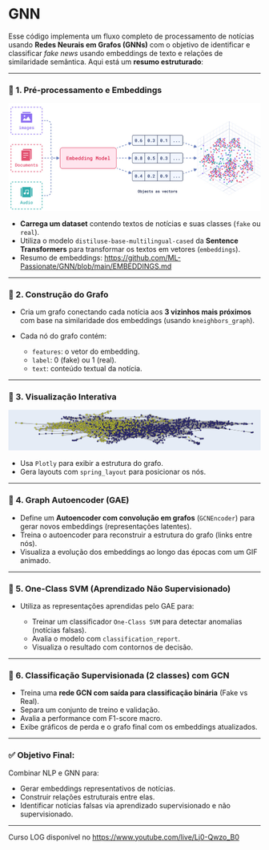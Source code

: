# GNN

Esse código implementa um fluxo completo de processamento de notícias usando **Redes Neurais em Grafos (GNNs)** com o objetivo de identificar e classificar *fake news* usando embeddings de texto e relações de similaridade semântica. Aqui está um **resumo estruturado**:

---

### 🔹 1. **Pré-processamento e Embeddings**
![image](https://github.com/ML-Passionate/GNN/blob/main/images/embenddings.png)

* **Carrega um dataset** contendo textos de notícias e suas classes (`fake` ou `real`).
* Utiliza o modelo `distiluse-base-multilingual-cased` da **Sentence Transformers** para transformar os textos em vetores (`embeddings`).
* Resumo de embeddings: https://github.com/ML-Passionate/GNN/blob/main/EMBEDDINGS.md

---

### 🔹 2. **Construção do Grafo**

* Cria um grafo conectando cada notícia aos **3 vizinhos mais próximos** com base na similaridade dos embeddings (usando `kneighbors_graph`).
* Cada nó do grafo contém:

  * `features`: o vetor do embedding.
  * `label`: 0 (fake) ou 1 (real).
  * `text`: conteúdo textual da notícia.

---

### 🔹 3. **Visualização Interativa**

![image](https://github.com/ML-Passionate/GNN/blob/main/images/grafo.png)


* Usa `Plotly` para exibir a estrutura do grafo.
* Gera layouts com `spring_layout` para posicionar os nós.

---

### 🔹 4. **Graph Autoencoder (GAE)**

* Define um **Autoencoder com convolução em grafos** (`GCNEncoder`) para gerar novos embeddings (representações latentes).
* Treina o autoencoder para reconstruir a estrutura do grafo (links entre nós).
* Visualiza a evolução dos embeddings ao longo das épocas com um GIF animado.

---

### 🔹 5. **One-Class SVM (Aprendizado Não Supervisionado)**

* Utiliza as representações aprendidas pelo GAE para:

  * Treinar um classificador `One-Class SVM` para detectar anomalias (notícias falsas).
  * Avalia o modelo com `classification_report`.
  * Visualiza o resultado com contornos de decisão.

---

### 🔹 6. **Classificação Supervisionada (2 classes) com GCN**

* Treina uma **rede GCN com saída para classificação binária** (Fake vs Real).
* Separa um conjunto de treino e validação.
* Avalia a performance com F1-score macro.
* Exibe gráficos de perda e o grafo final com os embeddings atualizados.

---

### ✅ Objetivo Final:

Combinar NLP e GNN para:

* Gerar embeddings representativos de notícias.
* Construir relações estruturais entre elas.
* Identificar notícias falsas via aprendizado supervisionado e não supervisionado.

---

Curso LOG disponível no https://www.youtube.com/live/Lj0-Qwzo_B0


